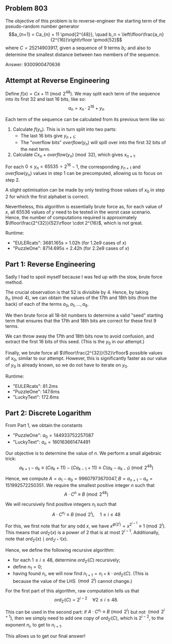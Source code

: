## Problem 803

The objective of this problem is to reverse-engineer the starting term of the pseudo-random number generator
$$a_{n+1} = Ca_{n} + 11 \pmod{2^{48}}, \quad b_n = \left\lfloor\frac{a_n}{2^{16}}\right\rfloor \pmod{52}$$
where $C = 25214903917$, given a sequence of 9 terms $b_i$; and also to determine the smallest distance between two members of the sequence.

Answer: $9300900470636$

## Attempt at Reverse Engineering

Define $f(x) = Cx + 11 \pmod{2^{48}}$. We may split each term of the sequence into its first 32 and last 16 bits, like so:
$$a_n = x_n \cdot 2^{16} + y_n$$

Each term of the sequence can be calculated from its previous term like so:

1. Calculate $f(y_n)$. This is in turn split into two parts:
   - The last 16 bits give $y_{n+1}$;
   - The "overflow bits" $overflow(y_n)$ will spill over into the first 32 bits of the next term.
2. Calculate $Cx_n + overflow(y_n) \pmod{32}$, which gives $x_{n+1}$.

For each $0 \leq y_n < 65535 = 2^{16} - 1$, the corresponding $y_{n+1}$ and $overflow(y_n)$ values in step 1 can be precomputed, allowing us to focus on step 2.

A slight optimisation can be made by only testing those values of $x_0$ in step 2 for which the first alphabet is correct.

Nevertheless, this algorithm is essentially brute force as, for each value of $x$, all 65536 values of $y$ need to be tested in the worst case scenario. Hence, the number of computations required is approximately $\lfloor\frac{2^{32}}{52}\rfloor \cdot 2^{16}$, which is not great.

Runtime:
- "EULERcats": 3681.165s = 1.02h (for 1.2e9 cases of $x$)
- "PuzzleOne": 8714.695s = 2.42h (for 2.2e9 cases of $x$)

## Part 1: Reverse Engineering

Sadly I had to spoil myself because I was fed up with the slow, brute force method.

The crucial observation is that 52 is divisible by 4. Hence, by taking $b_n \pmod{4}$, we can obtain the values of the 17th and 18th bits (from the back) of each of the terms $a_0, a_1, \ldots, a_8$.

We then brute force all 18-bit numbers to determine a valid "seed" starting term that ensures that the 17th and 18th bits are correct for these first 9 terms.

We can throw away the 17th and 18th bits now to avoid confusion, and extract the first 16 bits of this seed. (This is the $y_0$ in our attempt.)

Finally, we brute force all $\lfloor\frac{2^{32}}{52}\rfloor$ possible values of $x_0$, similar to our attempt. However, this is significantly faster as our value of $y_0$ is already known, so we do not have to iterate on $y_0$.

Runtime:
- "EULERcats": 81.2ms
- "PuzzleOne": 147.6ms
- "LuckyText": 172.6ms

## Part 2: Discrete Logarithm

From Part 1, we obtain the constants
- "PuzzleOne": $a_0 = 144933752257087$
- "LuckyText": $a_n = 160163661474491$

Our objective is to determine the value of $n$. We perform a small algebraic trick:
$$a_{k+1} - a_k \equiv (Ca_k + 11) - (Ca_{k-1} + 11) \equiv C(a_k - a_{k-1}) \pmod{2^{48}}$$

Hence, we compute $A = a_1 - a_0 = 99607973670047, B = a_{n+1} - a_{n} = 151992572250351$. We require the smallest positive integer $n$ such that
$$A \cdot C^{n} \equiv B \pmod{2^{48}}$$

We will recursively find positive integers $n_i$ such that
$$A \cdot C^{n_i} \equiv B \pmod{2^{i}}, \quad 1 \leq i \leq 48$$

For this, we first note that for any odd $x$, we have $x^{\phi(2^{i})} = x^{2^{i-1}} \equiv 1 \pmod{2^i}$. This means that $ord_{2^i}(x)$ is a power of 2 that is at most $2^{i-1}$. Additionally, note that $ord_{2^i}(x) \mid ord_{2^{i+1}}(x)$.

Hence, we define the following recursive algorithm: 
- for each $1 \leq i \leq 48$, determine $ord_{2^i}(C)$ recursively;
- define $n_1 = 0$;
- having found $n_i$, we will now find $n_{i+1} = n_i + k\cdot ord_{2^{i}}(C)$. (This is because the value of the LHS $\pmod{2^i}$ cannot change.)

For the first part of this algorithm, raw computation tells us that
$$ord_{2^i}(C) = 2^{i-2} \quad  \forall 2 \leq i \leq 48.$$

This can be used in the second part: if $A\cdot C^{n_i} \equiv B \pmod{2^i}$ but not $\pmod{2^{i+1}}$, then we simply need to add one copy of $ord_{2^i}(C)$, which is $2^{i-2}$, to the exponent $n_i$, to get to $n_{i+1}$.

This allows us to get our final answer!